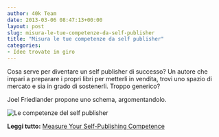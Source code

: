 ```yaml
---
author: 40k Team
date: 2013-03-06 08:47:13+00:00
layout: post
slug: misura-le-tue-competenze-da-self-publisher
title: "Misura le tue competenze da self publisher"
categories:
- Idee trovate in giro
---
```


Cosa serve per diventare un self publisher di successo? Un autore che impari a preparare i propri libri per metterli in vendita, trovi uno spazio di mercato e sia in grado di sostenerli. Troppo generico?

Joel Friedlander propone uno schema, argomentandolo.

![Le competenze del self publisher](http://40k.it/wp-content/uploads/2013/03/competencies-mindmap.png)

**Leggi tutto:** [Measure Your Self-Publishing Competence](http://www.thebookdesigner.com/2013/03/core-competence/)
